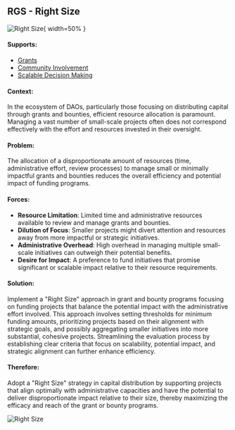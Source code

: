 ## RGS - Right Size

![Right Size](output/illustrations/right_size.png){ width=50% }

#### Supports:
* [Grants](/patterns/grants.html)
* [Community Involvement](/patterns/community_involvement.html)
* [Scalable Decision Making](/patterns/scalable_decision_making.html)

#### Context:
In the ecosystem of DAOs, particularly those focusing on distributing capital through grants and bounties, efficient resource allocation is paramount. Managing a vast number of small-scale projects often does not correspond effectively with the effort and resources invested in their oversight.

#### Problem:
The allocation of a disproportionate amount of resources (time, administrative effort, review processes) to manage small or minimally impactful grants and bounties reduces the overall efficiency and potential impact of funding programs.

#### Forces:

- **Resource Limitation**: Limited time and administrative resources available to review and manage grants and bounties.
- **Dilution of Focus**: Smaller projects might divert attention and resources away from more impactful or strategic initiatives.
- **Administrative Overhead**: High overhead in managing multiple small-scale initiatives can outweigh their potential benefits.
- **Desire for Impact**: A preference to fund initiatives that promise significant or scalable impact relative to their resource requirements.

#### Solution:
Implement a "Right Size" approach in grant and bounty programs focusing on funding projects that balance the potential impact with the administrative effort involved. This approach involves setting thresholds for minimum funding amounts, prioritizing projects based on their alignment with strategic goals, and possibly aggregating smaller initiatives into more substantial, cohesive projects. Streamlining the evaluation process by establishing clear criteria that focus on scalability, potential impact, and strategic alignment can further enhance efficiency.

#### Therefore:
Adopt a "Right Size" strategy in capital distribution by supporting projects that align optimally with administrative capacities and have the potential to deliver disproportionate impact relative to their size, thereby maximizing the efficacy and reach of the grant or bounty programs.

![Right Size](output/right_size_specific_graph.png)